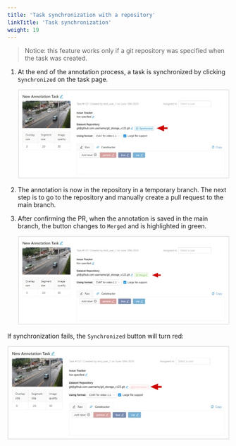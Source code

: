 ```yaml
---
title: 'Task synchronization with a repository'
linkTitle: 'Task synchronization'
weight: 19
---
```


> Notice: this feature works only if a git repository was specified when the task was created.

1. At the end of the annotation process, a task is synchronized by clicking
   `Synchronized` on the task page.

   ![](/images/image110.jpg)

1. The annotation is now in the repository in a temporary branch.
   The next step is to go to the repository and manually create a pull request to the main branch.

1. After confirming the PR, when the annotation is saved in the main branch,
   the button changes to `Merged` and is highlighted in green.

   ![](/images/image109.jpg)

If synchronization fails, the `Synchronized` button will turn red:

   ![](/images/image106.jpg)
